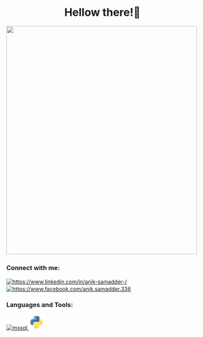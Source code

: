 <h1 align="center">Hellow there!🙌</h1>
<img src="[img_girl.jpg](https://dribbble.com/shots/3587000-Coding)" alt="" width="500" height="600">
<h3 align="left">Connect with me:</h3>
<p align="left">
<a href="https://linkedin.com/in/https://www.linkedin.com/in/anik-samadder-/" target="blank"><img align="center" src="https://raw.githubusercontent.com/rahuldkjain/github-profile-readme-generator/master/src/images/icons/Social/linked-in-alt.svg" alt="https://www.linkedin.com/in/anik-samadder-/" height="30" width="40" /></a>
<a href="https://fb.com/https://www.facebook.com/anik.samadder.336" target="blank"><img align="center" src="https://raw.githubusercontent.com/rahuldkjain/github-profile-readme-generator/master/src/images/icons/Social/facebook.svg" alt="https://www.facebook.com/anik.samadder.336" height="30" width="40" /></a>
</p>

<h3 align="left">Languages and Tools:</h3>
<p align="left"> <a href="https://www.microsoft.com/en-us/sql-server" target="_blank" rel="noreferrer"> <img src="https://www.svgrepo.com/show/303229/microsoft-sql-server-logo.svg" alt="mssql" width="40" height="40"/> </a> <a href="https://www.python.org" target="_blank" rel="noreferrer"> <img src="https://raw.githubusercontent.com/devicons/devicon/master/icons/python/python-original.svg" alt="python" width="40" height="40"/> </a> </p>
